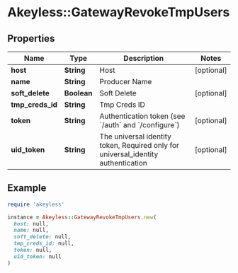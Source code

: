 # Akeyless::GatewayRevokeTmpUsers

## Properties

| Name | Type | Description | Notes |
| ---- | ---- | ----------- | ----- |
| **host** | **String** | Host | [optional] |
| **name** | **String** | Producer Name |  |
| **soft_delete** | **Boolean** | Soft Delete | [optional] |
| **tmp_creds_id** | **String** | Tmp Creds ID |  |
| **token** | **String** | Authentication token (see &#x60;/auth&#x60; and &#x60;/configure&#x60;) | [optional] |
| **uid_token** | **String** | The universal identity token, Required only for universal_identity authentication | [optional] |

## Example

```ruby
require 'akeyless'

instance = Akeyless::GatewayRevokeTmpUsers.new(
  host: null,
  name: null,
  soft_delete: null,
  tmp_creds_id: null,
  token: null,
  uid_token: null
)
```


